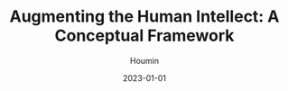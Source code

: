 ---
title: "Augmenting the Human Intellect: A Conceptual Framework"
author: Houmin
date: "2023-01-01"
type: garden
---
